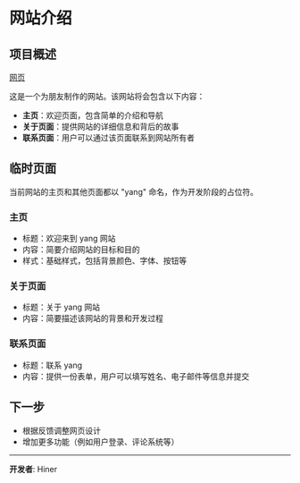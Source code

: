 # 网站介绍

## 项目概述

[网页](https://aozijx.github.io/xuao/assistant/re1)

这是一个为朋友制作的网站。该网站将会包含以下内容：

- **主页**：欢迎页面，包含简单的介绍和导航
- **关于页面**：提供网站的详细信息和背后的故事
- **联系页面**：用户可以通过该页面联系到网站所有者

## 临时页面

当前网站的主页和其他页面都以 "yang" 命名，作为开发阶段的占位符。

### 主页

- 标题：欢迎来到 yang 网站
- 内容：简要介绍网站的目标和目的
- 样式：基础样式，包括背景颜色、字体、按钮等

### 关于页面

- 标题：关于 yang 网站
- 内容：简要描述该网站的背景和开发过程

### 联系页面

- 标题：联系 yang
- 内容：提供一份表单，用户可以填写姓名、电子邮件等信息并提交

## 下一步

- 根据反馈调整网页设计
- 增加更多功能（例如用户登录、评论系统等）

---

**开发者**: Hiner
